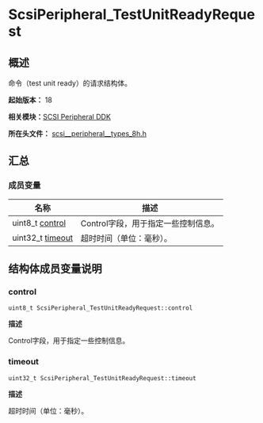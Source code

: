 # ScsiPeripheral_TestUnitReadyRequest


## 概述

命令（test unit ready）的请求结构体。

**起始版本：** 18

**相关模块：**[SCSI Peripheral DDK](_s_c_s_i.md)

**所在头文件：** [scsi__peripheral__types_8h.h](scsi__peripheral__types_8h.md)

## 汇总


### 成员变量

| 名称 | 描述 | 
| -------- | -------- |
| uint8_t [control](#control) | Control字段，用于指定一些控制信息。 | 
| uint32_t [timeout](#timeout) | 超时时间（单位：毫秒）。 | 


## 结构体成员变量说明


### control

```
uint8_t ScsiPeripheral_TestUnitReadyRequest::control
```

**描述**

Control字段，用于指定一些控制信息。


### timeout

```
uint32_t ScsiPeripheral_TestUnitReadyRequest::timeout
```

**描述**

超时时间（单位：毫秒）。
